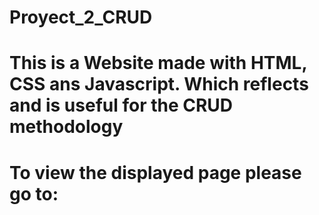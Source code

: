 # Proyect_2_CRUD
# This is a Website made with HTML, CSS ans Javascript. Which reflects and is useful for the CRUD methodology

# To view the displayed page please go to:

